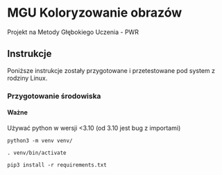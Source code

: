 # MGU Koloryzowanie obrazów
Projekt na Metody Głębokiego Uczenia - PWR

## Instrukcje

Poniższe instrukcje zostały przygotowane i przetestowane pod system z rodziny Linux.

### Przygotowanie środowiska
#### Ważne
Używać python w wersji <3.10 (od 3.10 jest bug z importami)

```
python3 -m venv venv/
```

```
. venv/bin/activate
```

```
pip3 install -r requirements.txt
```
